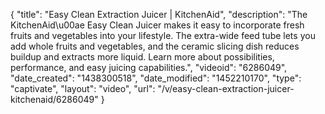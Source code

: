 {
    "title": "Easy Clean Extraction Juicer | KitchenAid",
    "description": "The KitchenAid\u00ae Easy Clean Juicer makes it easy to incorporate fresh fruits and vegetables into your lifestyle. The extra-wide feed tube lets you add whole fruits and vegetables, and the ceramic slicing dish reduces buildup and extracts more liquid. Learn more about possibilities, performance, and easy juicing capabilities.",
    "videoid": "6286049",
    "date_created": "1438300518",
    "date_modified": "1452210170",
    "type": "captivate",
    "layout": "video",
    "url": "\/v\/easy-clean-extraction-juicer-kitchenaid\/6286049"
}